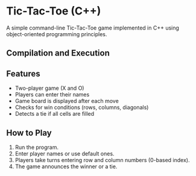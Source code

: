 # Tic-Tac-Toe (C++)

A simple command-line Tic-Tac-Toe game implemented in C++ using object-oriented programming principles.

## Compilation and Execution

## Features
- Two-player game (X and O)
- Players can enter their names
- Game board is displayed after each move
- Checks for win conditions (rows, columns, diagonals)
- Detects a tie if all cells are filled

## How to Play
1. Run the program.
2. Enter player names or use default ones.
3. Players take turns entering row and column numbers (0-based index).
4. The game announces the winner or a tie.


